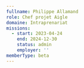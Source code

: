 ```yaml
---
fullname: Philippe Allamand
role: Chef projet Aigle
domaine: Intraprenariat
missions:
  - start: 2023-04-24
    end: 2024-12-30
    status: admin
    employer: ''
memberType: beta
---
```

